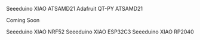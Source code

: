 Seeeduino XIAO  ATSAMD21
Adafruit  QT-PY ATSAMD21


Coming Soon

Seeeduino XIAO NRF52
Seeeduino XIAO ESP32C3
Seeeduino XIAO RP2040


